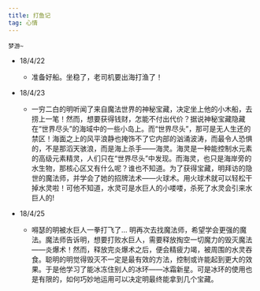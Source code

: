 ```yaml
---
title: 打鱼记
tag: 心情
---
```

```
梦游~
```
<!--more-->

 - 18/4/22
   - 准备好船。坐稳了，老司机要出海打渔了！
   
 - 18/4/23
   - 一穷二白的明听闻了来自魔法世界的神秘宝藏，决定坐上他的小木船，去捞上一笔！然而，想要获得钱财，怎能不付出代价？据说神秘宝藏隐藏在“世界尽头”的海域中的一些小岛上。而“世界尽头”，那可是无人生还的禁区！海面之上的风平浪静也掩饰不了它内部的汹涌波涛，而最令人恐惧的，不是那滔天骇浪，而是海上杀手——海灵。海灵是一种能控制水元素的高级元素精灵，人们只在“世界尽头”中发现。而海灵，也只是海岸旁的水生物，那核心区又有什么呢？谁也不知道。为了获得宝藏，明拜访的隐世的魔法师，并学会了她的招牌法术——火球术。用火球术就可以轻松干掉水灵啦！可他不知道，水灵可是水巨人的小喽喽，杀死了水灵会引来水巨人的!
 
 - 18/4/25
   - 嘚瑟的明被水巨人一拳打飞了... 明再次去找魔法师，希望学会更强的魔法。魔法师告诉明，想要打败水巨人，需要释放掏空一切魔力的毁灭魔法——炎爆术！然而，释放完炎爆术之后，便会精疲力竭，被周围的水灵吞食。聪明的明觉得毁灭不一定是最有效的方法，控制或许能起到更大的效果。于是他学习了能冰冻住别人的冰环——冰霜新星。可是冰环的使用也是有限的，如何巧妙地运用可以决定明最终能拿到几个宝藏。